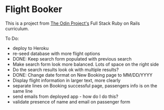 # Flight Booker

This is a project from [The Odin Project's](https://www.theodinproject.com/) Full Stack Ruby on Rails curriculum.

To Do:
- deploy to Heroku
- re-seed database with more flight options
- DONE: Keep search form populated with previous search
- Make search form look more balanced. Lots of space on the right side
- Do the search results look ok with multiple results?
- DONE: Change date format on New Booking page to MM/DD/YYYY
- Display flight information in larger text, more clearly
- separate lines on Booking successful page, passengers info is on the same line
- send emails from deployed app - how do I do this?
- validate presence of name and email on passenger form 